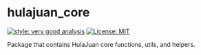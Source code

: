 # hulajuan_core

[![style: very good analysis][very_good_analysis_badge]][very_good_analysis_link]
[![License: MIT][license_badge]][license_link]

Package that contains HulaJuan core functions, utils, and helpers.

[license_badge]: https://img.shields.io/badge/license-MIT-blue.svg
[license_link]: https://opensource.org/licenses/MIT
[very_good_analysis_badge]: https://img.shields.io/badge/style-very_good_analysis-B22C89.svg
[very_good_analysis_link]: https://pub.dev/packages/very_good_analysis